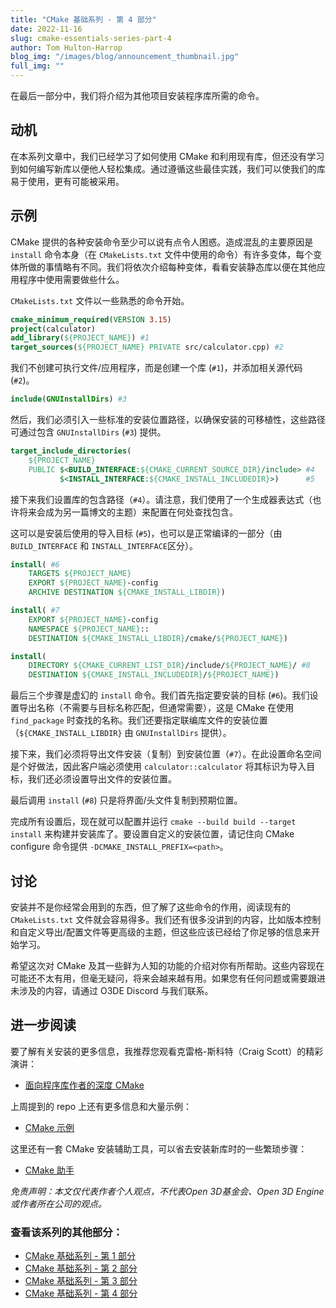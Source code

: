 ```yaml
---
title: "CMake 基础系列 - 第 4 部分"
date: 2022-11-16
slug: cmake-essentials-series-part-4
author: Tom Hulton-Harrop
blog_img: "/images/blog/announcement_thumbnail.jpg"
full_img: ""
---
```


在最后一部分中，我们将介绍为其他项目安装程序库所需的命令。

## 动机

在本系列文章中，我们已经学习了如何使用 CMake 和利用现有库，但还没有学习到如何编写新库以便他人轻松集成。通过遵循这些最佳实践，我们可以使我们的库易于使用，更有可能被采用。

## 示例

CMake 提供的各种安装命令至少可以说有点令人困惑。造成混乱的主要原因是 `install` 命令本身（在 `CMakeLists.txt` 文件中使用的命令）有许多变体，每个变体所做的事情略有不同。我们将依次介绍每种变体，看看安装静态库以便在其他应用程序中使用需要做些什么。

`CMakeLists.txt` 文件以一些熟悉的命令开始。

```cmake
cmake_minimum_required(VERSION 3.15)
project(calculator)
add_library(${PROJECT_NAME}) #1
target_sources(${PROJECT_NAME} PRIVATE src/calculator.cpp) #2
```

我们不创建可执行文件/应用程序，而是创建一个库 (`#1`)，并添加相关源代码 (`#2`)。

```cmake
include(GNUInstallDirs) #3
```

然后，我们必须引入一些标准的安装位置路径，以确保安装的可移植性，这些路径可通过包含 `GNUInstallDirs` (`#3`) 提供。

```cmake
target_include_directories(
    ${PROJECT_NAME}
    PUBLIC $<BUILD_INTERFACE:${CMAKE_CURRENT_SOURCE_DIR}/include> #4
           $<INSTALL_INTERFACE:${CMAKE_INSTALL_INCLUDEDIR}>)      #5
```

接下来我们设置库的包含路径（`#4`）。请注意，我们使用了一个生成器表达式（也许将来会成为另一篇博文的主题）来配置在何处查找包含。

这可以是安装后使用的导入目标 (`#5`)，也可以是正常编译的一部分（由 `BUILD_INTERFACE` 和 `INSTALL_INTERFACE`区分）。

```cmake
install( #6
    TARGETS ${PROJECT_NAME}
    EXPORT ${PROJECT_NAME}-config
    ARCHIVE DESTINATION ${CMAKE_INSTALL_LIBDIR})

install( #7
    EXPORT ${PROJECT_NAME}-config
    NAMESPACE ${PROJECT_NAME}::
    DESTINATION ${CMAKE_INSTALL_LIBDIR}/cmake/${PROJECT_NAME})

install(
    DIRECTORY ${CMAKE_CURRENT_LIST_DIR}/include/${PROJECT_NAME}/ #8
    DESTINATION ${CMAKE_INSTALL_INCLUDEDIR}/${PROJECT_NAME})
```

最后三个步骤是虚幻的 `install` 命令。我们首先指定要安装的目标 (`#6`)。我们设置导出名称（不需要与目标名称匹配，但通常需要），这是 CMake 在使用 `find_package` 时查找的名称。我们还要指定联编库文件的安装位置（`${CMAKE_INSTALL_LIBDIR}` 由 `GNUInstallDirs` 提供）。

接下来，我们必须将导出文件安装（复制）到安装位置（`#7`）。在此设置命名空间是个好做法，因此客户端必须使用 `calculator::calculator` 将其标识为导入目标，我们还必须设置导出文件的安装位置。

最后调用 `install` (`#8`) 只是将界面/头文件复制到预期位置。

完成所有设置后，现在就可以配置并运行 `cmake --build build --target install` 来构建并安装库了。要设置自定义的安装位置，请记住向 CMake configure 命令提供 `-DCMAKE_INSTALL_PREFIX=<path>`。

## 讨论

安装并不是你经常会用到的东西，但了解了这些命令的作用，阅读现有的 `CMakeLists.txt` 文件就会容易得多。我们还有很多没讲到的内容，比如版本控制和自定义导出/配置文件等更高级的主题，但这些应该已经给了你足够的信息来开始学习。

希望这次对 CMake 及其一些鲜为人知的功能的介绍对你有所帮助。这些内容现在可能还不太有用，但毫无疑问，将来会越来越有用。如果您有任何问题或需要跟进未涉及的内容，请通过 O3DE Discord 与我们联系。

## 进一步阅读

要了解有关安装的更多信息，我推荐您观看克雷格-斯科特（Craig Scott）的精彩演讲：

* [面向程序库作者的深度 CMake](https://youtu.be/m0DwB4OvDXk)

上周提到的 repo 上还有更多信息和大量示例：

* [CMake 示例](https://github.com/pr0g/cmake-examples)

这里还有一套 CMake 安装辅助工具，可以省去安装新库时的一些繁琐步骤：

* [CMake 助手](https://github.com/pr0g/cmake-helpers)

_免责声明：本文仅代表作者个人观点，不代表Open 3D基金会、Open 3D Engine或作者所在公司的观点。_

### 查看该系列的其他部分：

* [CMake 基础系列 - 第 1 部分](/blog/posts/cmake-essentials-series-part-1/)
* [CMake 基础系列 - 第 2 部分](/blog/posts/cmake-essentials-series-part-2/)
* [CMake 基础系列 - 第 3 部分](/blog/posts/cmake-essentials-series-part-3/)
* [CMake 基础系列 - 第 4 部分](/blog/posts/cmake-essentials-series-part-4/)
